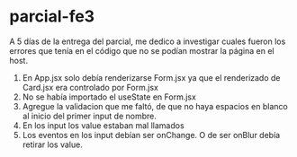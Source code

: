 # parcial-fe3

A 5 días de la entrega del parcial, me dedico a investigar cuales fueron los errores que tenía en el código que no se podían mostrar la página en el host.

1) En App.jsx solo debía renderizarse Form.jsx ya que el renderizado de Card.jsx era controlado por Form.jsx
2) No se había importado el useState en Form.jsx
3) Agregue la validacion que me faltó, de que no haya espacios en blanco al inicio del primer input de nombre.
4) En los input los value estaban mal llamados 
5) Los eventos en los input debían ser onChange. O de ser onBlur debía retirar los value.
